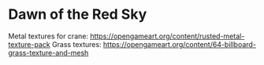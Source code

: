 # Dawn of the Red Sky

Metal textures for crane: https://opengameart.org/content/rusted-metal-texture-pack
Grass textures: https://opengameart.org/content/64-billboard-grass-texture-and-mesh
 
